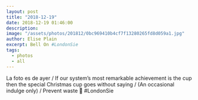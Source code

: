 ```yaml
---
layout: post
title: "2018-12-19"
date: 2018-12-19 01:46:00
description: 
image: "/assets/photos/201812/0bc969410b4cf7f13280265fd8d059a1.jpg"
author: Elise Plain
excerpt: Bell On #LondonSie
tags: 
  - photos
  - all
---
```


La foto es de ayer / If our system’s most remarkable achievement is the cup then the special Christmas cup goes without saying / (An occasional indulge only) / Prevent waste 🙏 #LondonSie
<p></p>
<p>